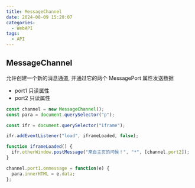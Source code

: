 ```yaml
---
title: MessageChannel
date: 2024-08-09 15:20:07
categories:
  - WebAPI
tags:
  - API
---
```


## MessageChannel

允许创建一个新的消息通道, 并通过它的两个 MessagePort 属性发送数据

- port1 只读属性
- port2 只读属性

```javascript
const channel = new MessageChannel();
const para = document.querySelector("p");

const ifr = document.querySelector("iframe");

ifr.addEventListener("load", iframeLoaded, false);

function iframeLoaded() {
  ifr.otherWindow.postMessage("来自主页的问候！", "*", [channel.port2]);
}

channel.port1.onmessage = function(e) {
  para.innerHTML = e.data;
};
```
